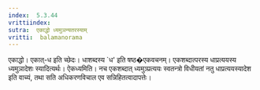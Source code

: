 ```yaml
---
index:  5.3.44
vrittiindex: 
sutra:  एकाद्धो ध्यमुञन्यतरस्याम्
vritti:  balamanorama 
---
```


एकाद्धो। एकात्-ध इति च्छेदः। धाशब्दस्य `ध' इति षष्ठ�एकवचनम्। एकशब्दात्परस्य धाप्रत्ययस्य ध्यमुञादेशः स्यादित्यर्थः। ऐकध्यमिति। नच एकशब्दात् ध्यमुञ्प्रत्ययः स्वतन्त्रो विधीयतां नतु धाप्रत्ययस्यादेश इति वाच्यं, तथा सति अधिकरणविचाल एव सन्निहितत्वादापत्तेः। 

